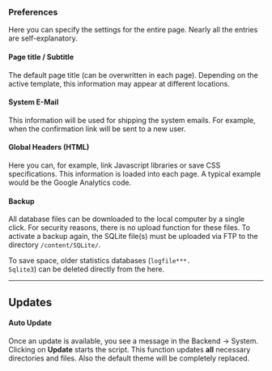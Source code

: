 ### Preferences ###

Here you can specify the settings for the entire page. Nearly all the entries are self-explanatory.

#### Page title / Subtitle

The default page title (can be overwritten in each page). Depending on the active template, this information may appear at different locations.

#### System E-Mail

This information will be used for shipping the system emails. For example, when the confirmation link will be sent to a new user.


#### Global Headers (HTML)

Here you can, for example, link Javascript libraries or save CSS specifications. This information is loaded into each page. A typical example would be the Google Analytics code.


#### Backup

All database files can be downloaded to the local computer by a single click. For security reasons, there is no upload function for these files. To activate a backup again, the SQLite file(s) must be uploaded via FTP to the directory <code>/content/SQLite/</code>.

To save space, older statistics databases (<code>logfile***. Sqlite3</code>) can be deleted directly from the here.

***

## Updates

#### Auto Update

Once an update is available, you see a message in the Backend -> System. Clicking on __Update__ starts the script. This function updates __all__ necessary directories and files. Also the default theme will be completely replaced.
